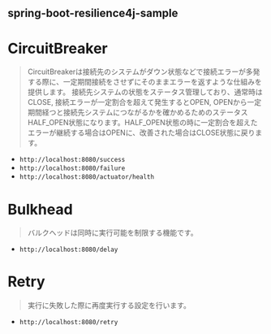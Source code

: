 spring-boot-resilience4j-sample
---

# CircuitBreaker

> CircuitBreakerは接続先のシステムがダウン状態などで接続エラーが多発する際に、一定期間接続をさせずにそのままエラーを返すような仕組みを提供します。 接続先システムの状態をステータス管理しており、通常時はCLOSE, 接続エラーが一定割合を超えて発生するとOPEN, OPENから一定期間経つと接続先システムにつながるかを確かめるためのステータスHALF_OPEN状態になります。HALF_OPEN状態の時に一定割合を超えたエラーが継続する場合はOPENに、改善された場合はCLOSE状態に戻ります。

- `http://localhost:8080/success`
- `http://localhost:8080/failure`
- `http://localhost:8080/actuator/health`

# Bulkhead

> バルクヘッドは同時に実行可能を制限する機能です。

- `http://localhost:8080/delay`

# Retry

> 実行に失敗した際に再度実行する設定を行います。

- `http://localhost:8080/retry`
